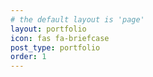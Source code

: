```yaml
---
# the default layout is 'page'
layout: portfolio
icon: fas fa-briefcase
post_type: portfolio
order: 1
---
```

